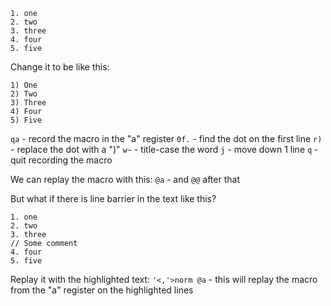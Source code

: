 ```
1. one
2. two
3. three
4. four
5. five
```

Change it to be like this:
```
1) One
2) Two
3) Three
4) Four
5) Five
```

`qa` - record the macro in the "a" register
`0f.` - find the dot on the first line
`r)` - replace the dot with a ")"
`w~` - title-case the word
`j` - move down 1 line
`q` - quit recording the macro

We can replay the macro with this:
`@a` - and `@@` after that

But what if there is line barrier in the text like this?
```
1. one
2. two
3. three
// Some comment
4. four
5. five
```

Replay it with the highlighted text:
`'<,'>norm @a` - this will replay the macro from the "a" register on the highlighted lines
